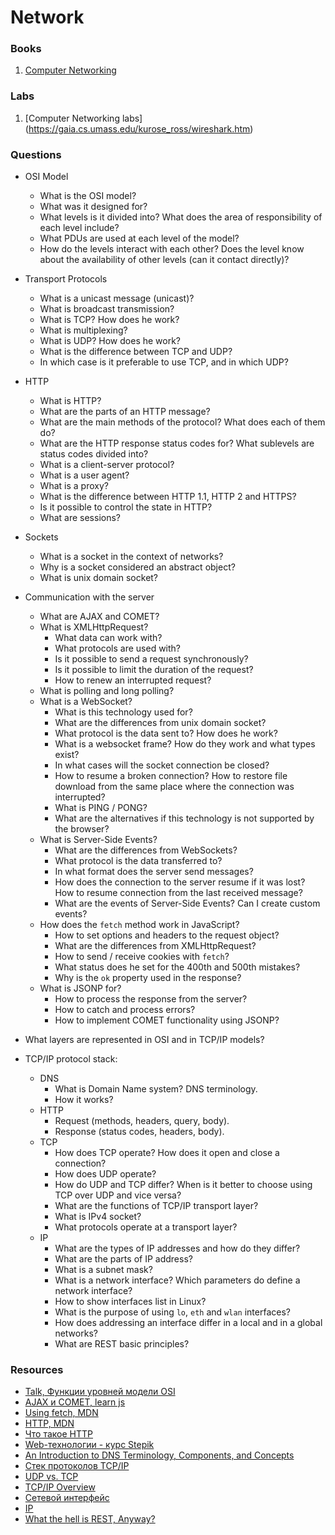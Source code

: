 # Network

### Books
1. [Computer Networking](https://eclass.teicrete.gr/modules/document/file.php/TP326/%CE%98%CE%B5%CF%89%CF%81%CE%AF%CE%B1%20(Lectures)/Computer_Networking_A_Top-Down_Approach.pdf)

### Labs
1. [Computer Networking labs]
(https://gaia.cs.umass.edu/kurose_ross/wireshark.htm)

### Questions
* OSI Model
    - What is the OSI model?
    - What was it designed for?
    - What levels is it divided into? What does the area of ​​responsibility of each level include?
    - What PDUs are used at each level of the model?
    - How do the levels interact with each other? Does the level know about the availability of other levels (can it contact directly)?
* Transport Protocols
    - What is a unicast message (unicast)?
    - What is broadcast transmission?
    - What is TCP? How does he work?
    - What is multiplexing?
    - What is UDP? How does he work?
    - What is the difference between TCP and UDP?
    - In which case is it preferable to use TCP, and in which UDP?
* HTTP
    - What is HTTP?
    - What are the parts of an HTTP message?
    - What are the main methods of the protocol? What does each of them do?
    - What are the HTTP response status codes for? What sublevels are status codes divided into?
    - What is a client-server protocol?
    - What is a user agent?
    - What is a proxy?
    - What is the difference between HTTP 1.1, HTTP 2 and HTTPS?
    - Is it possible to control the state in HTTP?
    - What are sessions?
* Sockets
    - What is a socket in the context of networks?
    - Why is a socket considered an abstract object?
    - What is unix domain socket?
* Communication with the server
    - What are AJAX and COMET?
    - What is XMLHttpRequest?
        - What data can work with?
        - What protocols are used with?
        - Is it possible to send a request synchronously?
        - Is it possible to limit the duration of the request?
        - How to renew an interrupted request?
    - What is polling and long polling?
    - What is a WebSocket?
        - What is this technology used for?
        - What are the differences from unix domain socket?
        - What protocol is the data sent to? How does he work?
        - What is a websocket frame? How do they work and what types exist?
        - In what cases will the socket connection be closed?
        - How to resume a broken connection? How to restore file download from the same place where the connection was interrupted?
        - What is PING / PONG?
        - What are the alternatives if this technology is not supported by the browser?
    - What is Server-Side Events?
        - What are the differences from WebSockets?
        - What protocol is the data transferred to?
        - In what format does the server send messages?
        - How does the connection to the server resume if it was lost? How to resume connection from the last received message?
        - What are the events of Server-Side Events? Can I create custom events?
    - How does the `fetch` method work in JavaScript?
        - How to set options and headers to the request object?
        - What are the differences from XMLHttpRequest?
        - How to send / receive cookies with `fetch`?
        - What status does he set for the 400th and 500th mistakes?
        - Why is the `ok` property used in the response?
    - What is JSONP for?
        - How to process the response from the server?
        - How to catch and process errors?
        - How to implement COMET functionality using JSONP?
        
* What layers are represented in OSI and in TCP/IP models?
* TCP/IP protocol stack:
  * DNS
    * What is Domain Name system? DNS terminology.
    * How it works?
  * HTTP
    * Request (methods, headers, query, body).
    * Response (status codes, headers, body).
  * TCP
    * How does TCP operate? How does it open and close a connection?
    * How does UDP operate?
    * How do UDP and TCP differ? When is it better to choose using TCP over UDP and vice versa?
    * What are the functions of TCP/IP transport layer?
    * What is IPv4 socket?
    * What protocols operate at a transport layer?
  * IP
    * What are the types of IP addresses and how do they differ?
    * What are the parts of IP address?
    * What is a subnet mask?
    * What is a network interface? Which parameters do define a network interface?
    * How to show interfaces list in Linux?
    * What is the purpose of using `lo`, `eth` and `wlan` interfaces?
    * How does addressing an interface differ in a local and in a global networks?
    * What are REST basic principles?

### Resources

* [Talk, Функции уровней модели OSI](https://www.youtube.com/watch?v=7cIC-o2wODs)
*  [AJAX и COMET, learn js](https://learn.javascript.ru/ajax)
*  [Using fetch, MDN](https://developer.mozilla.org/en-US/docs/Web/API/Fetch_API/Using_Fetch)
*  [HTTP, MDN](https://developer.mozilla.org/ru/docs/Web/HTTP/Overview)
*  [Что такое HTTP](https://7bloggers.ru/chto-takoe-http/)
*  [Web-технологии - курс Stepik](https://stepik.org/course/154/)
*  [An Introduction to DNS Terminology, Components, and Concepts](https://www.digitalocean.com/community/tutorials/an-introduction-to-dns-terminology-components-and-concepts)
*  [Cтек протоколов TCP/IP](https://proglib.io/p/tcp-ip/)
*  [UDP vs. TCP](https://habr.com/ru/post/209144/)
*  [TCP/IP Overview](https://www.cisco.com/c/en/us/support/docs/ip/routing-information-protocol-rip/13769-5.html)
*  [Сетевой интерфейс](http://xgu.ru/wiki/%D0%A1%D0%B5%D1%82%D0%B5%D0%B2%D0%BE%D0%B9_%D0%B8%D0%BD%D1%82%D0%B5%D1%80%D1%84%D0%B5%D0%B9%D1%81)
*  [IP](http://xgu.ru/wiki/IP)
*  [What the hell is REST, Anyway?](https://programmingisterrible.com/post/181841346708/what-the-hell-is-rest-anyway)
